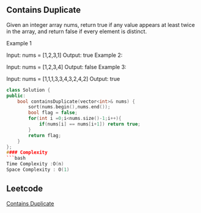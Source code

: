 ##  Contains Duplicate
Given an integer array nums, return true if any value appears at least twice in the array, and return false if every element is distinct.


 

Example 1

Input: nums = [1,2,3,1]
Output: true
Example 2:

Input: nums = [1,2,3,4]
Output: false
Example 3:

Input: nums = [1,1,1,3,3,4,3,2,4,2]
Output: true
 
```c++
class Solution {
public:
    bool containsDuplicate(vector<int>& nums) {
        sort(nums.begin(),nums.end());
        bool flag = false;
        for(int i =0;i<nums.size()-1;i++){
            if(nums[i] == nums[i+1]) return true;
        }
        return flag;
    }
};
#### Complexity
```bash
Time Complexity :O(n)
Space Complexity : O(1)
```
## Leetcode
[ Contains Duplicate](https://leetcode.com/problems/contains-duplicate/)
